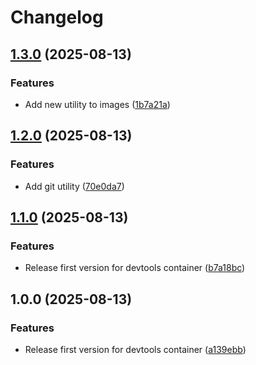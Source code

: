 # Changelog

## [1.3.0](https://github.com/Cloud-for-You/devtools-container/compare/v1.2.0...v1.3.0) (2025-08-13)


### Features

* Add new utility to images ([1b7a21a](https://github.com/Cloud-for-You/devtools-container/commit/1b7a21ab222ee29556631f63f16b28e61f478207))

## [1.2.0](https://github.com/Cloud-for-You/devtools-container/compare/v1.1.0...v1.2.0) (2025-08-13)


### Features

* Add git utility ([70e0da7](https://github.com/Cloud-for-You/devtools-container/commit/70e0da7f416a47c785b005fca31b440d31afe5ad))

## [1.1.0](https://github.com/Cloud-for-You/devtools-container/compare/v1.0.0...v1.1.0) (2025-08-13)


### Features

* Release first version for devtools container ([b7a18bc](https://github.com/Cloud-for-You/devtools-container/commit/b7a18bc601e68e92b6b74477daa6a68971d617bc))

## 1.0.0 (2025-08-13)


### Features

* Release first version for devtools container ([a139ebb](https://github.com/Cloud-for-You/devtools-container/commit/a139ebbe78f88b7854bb57ce637d2f0766831455))
